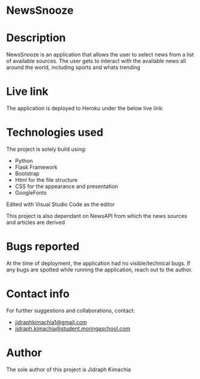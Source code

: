# NewsSnooze

# Description
NewsSnooze is an application that allows the user to select news from a list of available sources. The user gets to interact with the available news all around the world, including sports and whats trending

# Live link
The application is deployed to Heroku under the below live link:

# Technologies used
The project is solely build using:
* Python
* Flask Framework
* Bootstrap
* Html for the file structure
* CSS for the appearance and presentation
* GoogleFonts 

Edited with Visual Studio Code as the editor

This project is also dependant on NewsAPI from which the news sources and articles are derived

# Bugs reported
At the time of deployment, the application had no visible/technical bugs. If any bugs are spotted while running the application, reach out to the author.

# Contact info
For further suggestions and collaborations, contact:
* jidraphkimachia1@gmail.com
* jidraph.kimachia@student.moringaschool.com

# Author
The sole author of this project is Jidraph Kimachia